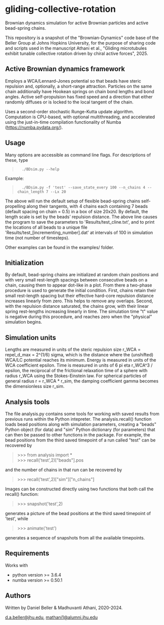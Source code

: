 # gliding-collective-rotation

Brownian dynamics simulation for active Brownian particles and
active bead-spring chains.

This repository is a snapshot of the "Brownian-Dynamics" code base of the Beller Group at Johns Hopkins University, for the purpose of sharing code and scripts used in the manuscript Athani et al., "Gliding microtubules exhibit tunable collective rotation driven by chiral active forces", 2025. 

## Active Brownian dynamics framework

Employs a WCA/Lennard-Jones potential so that beads have steric repulsion
and, optionally, a short-range attraction. Particles on the same chain
additionally have Hookean springs on chain bond lengths and bond angles.
Active self-propulsion has fixed speed and a direction that either
randomly diffuses or is locked to the local tangent of the chain.

Uses a second-order stochastic Runge-Kutta update algorithm. Computation
is CPU-based, with optional multithreading, and accelerated using the just-in-time compilation functionality of Numba (https://numba.pydata.org/).

## Usage

Many options are accessible as command line flags. For descriptions of these, type

>		./BDsim.py --help

Example: 

>		./BDsim.py -f 'test' --save_state_every 100 --n_chains 4 --chain_length 7 --Lx 20

The above will run the default setup of flexible bead-spring chains self-propelling along their tangents,
with 4 chains each containing 7 beads (default spacing on chain = 0.5) in a box of size 20x20. By default, the length
scale is set by the beads' repulsion distance. The above line causes the program to save the parameters to 'Results/test_cline.txt',
and to print the locations of all beads to a unique file 'Results/test_[incrementing_number].dat' at intervals of 100 in simulation time
(not number of timesteps).

Other examples can be found in the examples/ folder.

## Initialization

By default, bead-spring chains are initialized at random chain positions and with very small rest-length spacings between consecutive beads on a chain, causing them to appear dot-like in a plot. From there a two-phase procedure is used to generate the initial condition. First, chains retain their small rest-length spacing but their effective hard-core repulsion distance increases linearly from zero. This helps to remove any overlaps. Second, with the repulsion distance saturated, the chains grow, with their linear spring rest-lengths increasing linearly in time. The simulation time "t" value is negative during this procedure, and reaches zero when the "physical" simulation begins.

## Simulation units

Lengths are measured in units of the steric repulsion size r\_WCA = repel_d_max = 2^(1/6) sigma, which is the distance where the (unshifted) WCA/LC potential reaches its minimum. Energy is measured in units of the WCA coefficient epsilon. Time is measured in units of 6 pi eta r\_WCA^3 / epsilon, the reciprocal of the frictional relaxation time of a sphere with radius r\_WCA using the Stokes-Einstein law. For spherical particles of general radius r = r_WCA * r_sim, the damping coefficient gamma becomes the dimensionless size r_sim.

## Analysis tools

The file analysis.py contains some tools for working with saved results from previous runs within the Python intepreter. The analysis.recall() function loads bead positions along with simulation parameters, creating a "beads" Python object (for data) and "sim" Python dictionary (for parameters) that can then be passed to other functions in the package. For example, the bead positions from the third saved timepoint of a run called "test" can be recovered by

>   \>\>\> from analysis import * \
>   \>\>\> recall('test',2)\["beads"\].pos

and the number of chains in that run can be recovered by

>   \>\>\> recall('test',2)\["sim"\]\["n_chains"\]

Images can be constructed directly using two functions that both call the recall() function:

>   \>\>\> snapshot('test',2)

generates a picture of the bead positions at the third saved timepoint of 'test', while

>   \>\>\> animate('test')

generates a sequence of snapshots from all the available timepoints.

## Requirements

Works with

- python version >= 3.6.4
- numba version >= 0.50.1

## Authors

Written by Daniel Beller & Madhuvanti Athani, 2020-2024.

d.a.beller@jhu.edu, mathani1@alumni.jhu.edu
